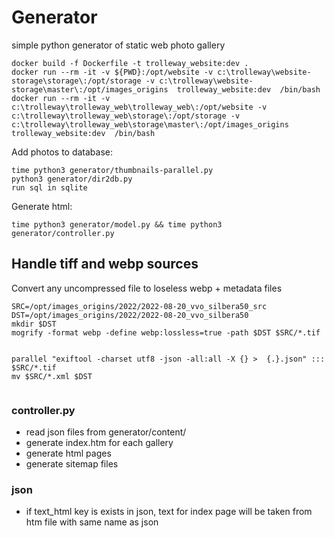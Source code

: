 
# Generator

simple python generator of static web photo gallery


```
docker build -f Dockerfile -t trolleway_website:dev .
docker run --rm -it -v ${PWD}:/opt/website -v c:\trolleway\website-storage\storage\:/opt/storage -v c:\trolleway\website-storage\master\:/opt/images_origins  trolleway_website:dev  /bin/bash
docker run --rm -it -v c:\trolleway\trolleway_web\trolleway_web\:/opt/website -v c:\trolleway\trolleway_web\storage\:/opt/storage -v c:\trolleway\trolleway_web\storage\master\:/opt/images_origins  trolleway_website:dev  /bin/bash
```
Add photos to database:
```
time python3 generator/thumbnails-parallel.py
python3 generator/dir2db.py
run sql in sqlite 
```

Generate html:
```
time python3 generator/model.py && time python3 generator/controller.py
```

## Handle tiff and webp sources

Convert any uncompressed file to loseless webp + metadata files
```
SRC=/opt/images_origins/2022/2022-08-20_vvo_silbera50_src
DST=/opt/images_origins/2022/2022-08-20_vvo_silbera50
mkdir $DST
mogrify -format webp -define webp:lossless=true -path $DST $SRC/*.tif 


parallel "exiftool -charset utf8 -json -all:all -X {} >  {.}.json" ::: $SRC/*.tif
mv $SRC/*.xml $DST


```

### controller.py

* read json files from generator/content/
* generate index.htm for each gallery
* generate html pages
* generate sitemap files

### json 

* if text_html key is exists in json, text for index page will be taken from htm file with same name as json